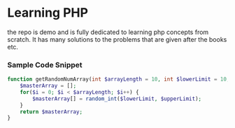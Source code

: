 # Learning PHP 
the repo is demo and is fully dedicated to learning
php concepts from scratch. It has many solutions to the problems
that are given after the books etc. 

### Sample Code Snippet 
```php
function getRandomNumArray(int $arrayLength = 10, int $lowerLimit = 10, int $upperLimit = 100) : array {
    $masterArray = [];
    for($i = 0; $i < $arrayLength; $i++) {
        $masterArray[] = random_int($lowerLimit, $upperLimit);
    }
    return $masterArray;
}
```